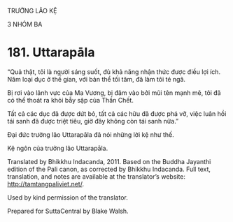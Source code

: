 TRƯỞNG LÃO KỆ

3 NHÓM BA

# 181\. Uttarapāla

“Quả thật, tôi là người sáng suốt, đủ khả năng nhận thức được điều lợi ích. Năm loại dục ở thế gian, với bản thể tối tăm, đã làm tôi té ngã.

Bị rơi vào lãnh vực của Ma Vương, bị đâm vào bởi mũi tên mạnh mẽ, tôi đã có thể thoát ra khỏi bẫy sập của Thần Chết.

Tất cả các dục đã được dứt bỏ, tất cả các hữu đã được phá vỡ, việc luân hồi tái sanh đã được triệt tiêu, giờ đây không còn tái sanh nữa.”

Đại đức trưởng lão Uttarapāla đã nói những lời kệ như thế.

Kệ ngôn của trưởng lão Uttarapāla.

Translated by Bhikkhu Indacanda, 2011. Based on the Buddha Jayanthi edition of the Pali canon, as corrected by Bhikkhu Indacanda. Full text, translation, and notes are available at the translator’s website: http://tamtangpaliviet.net/.

Used by kind permission of the translator.

Prepared for SuttaCentral by Blake Walsh.
